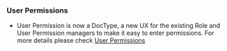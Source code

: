 ### User Permissions
- User Permission is now a DocType, a new UX for the existing Role and User Permission managers to make it easy to enter permissions. For more details please check <a href="https://capkpi.com/docs/user/manual/en/setting-up/users-and-permissions/user-permissions">User Permissions</a>